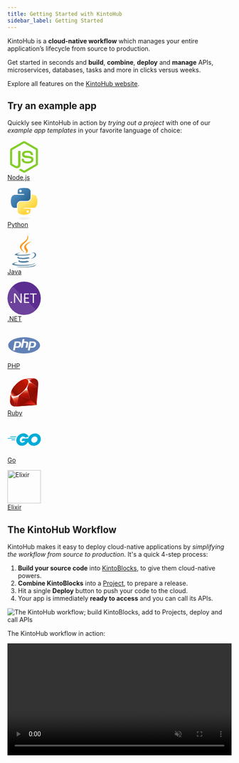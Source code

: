 ```yaml
---
title: Getting Started with KintoHub
sidebar_label: Getting Started
---
```


KintoHub is a __cloud-native workflow__ which manages your entire application’s lifecycle from source to production.

Get started in seconds and __build__, __combine__, __deploy__ and __manage__ APIs, microservices, databases, tasks and more in clicks versus weeks.

Explore all features on the [KintoHub website](https://www.kintohub.com).

## Try an example app

Quickly see KintoHub in action by _trying out a project_ with one of our _example app templates_ in your favorite language of choice:

<!-- Icons from: https://konpa.github.io/devicon/ -->

[<span class="float-left-padding center"><svg viewBox="0 0 128 128" width=75 height=75>
<path fill="#83CD29" d="M112.771 30.334l-44.097-25.605c-2.781-1.584-6.402-1.584-9.205 0l-44.568 25.605c-2.87 1.651-4.901 4.754-4.901 8.073v51.142c0 3.319 2.084 6.423 4.954 8.083l11.775 6.688c5.628 2.772 7.617 2.772 10.178 2.772 8.333 0 13.093-5.039 13.093-13.828v-50.49c0-.713-.371-1.774-1.071-1.774h-5.623c-.712 0-2.306 1.061-2.306 1.773v50.49c0 3.896-3.524 7.773-10.11 4.48l-12.167-7.013c-.424-.23-.723-.693-.723-1.181v-51.142c0-.482.555-.966.982-1.213l44.424-25.561c.415-.235 1.025-.235 1.439 0l43.882 25.555c.42.253.272.722.272 1.219v51.142c0 .488.183.963-.232 1.198l-44.086 25.576c-.378.227-.847.227-1.261 0l-11.307-6.749c-.341-.198-.746-.269-1.073-.086-3.146 1.783-3.726 2.02-6.677 3.043-.726.253-1.797.692.41 1.929l14.798 8.754c1.417.82 3.027 1.246 4.647 1.246 1.642 0 3.25-.426 4.667-1.246l43.885-25.582c2.87-1.672 4.23-4.764 4.23-8.083v-51.142c0-3.319-1.36-6.414-4.229-8.073zM77.91 81.445c-11.726 0-14.309-3.235-15.17-9.066-.1-.628-.633-1.379-1.272-1.379h-5.731c-.709 0-1.279.86-1.279 1.566 0 7.466 4.059 16.512 23.453 16.512 14.039 0 22.088-5.455 22.088-15.109 0-9.572-6.467-12.084-20.082-13.886-13.762-1.819-15.16-2.738-15.16-5.962 0-2.658 1.184-6.203 11.374-6.203 9.105 0 12.461 1.954 13.842 8.091.118.577.645.991 1.24.991h5.754c.354 0 .692-.143.94-.396.24-.272.367-.613.335-.979-.891-10.568-7.912-15.493-22.112-15.493-12.631 0-20.166 5.334-20.166 14.275 0 9.698 7.497 12.378 19.622 13.577 14.505 1.422 15.633 3.542 15.633 6.395 0 4.955-3.978 7.066-13.309 7.066z"></path>
</svg>  
Node.js</span>](introduction/try-deploying/nodejs-app.md)

[<span class="float-left-padding center"><svg viewBox="0 0 128 128" width=75 height=75>
<linearGradient id="a" gradientUnits="userSpaceOnUse" x1="70.252" y1="1237.476" x2="170.659" y2="1151.089" gradientTransform="matrix(.563 0 0 -.568 -29.215 707.817)"><stop offset="0" stop-color="#5A9FD4"/><stop offset="1" stop-color="#306998"/></linearGradient><path fill="url(#a)" d="M63.391 1.988c-4.222.02-8.252.379-11.8 1.007-10.45 1.846-12.346 5.71-12.346 12.837v9.411h24.693v3.137h-33.961c-7.176 0-13.46 4.313-15.426 12.521-2.268 9.405-2.368 15.275 0 25.096 1.755 7.311 5.947 12.519 13.124 12.519h8.491v-11.282c0-8.151 7.051-15.34 15.426-15.34h24.665c6.866 0 12.346-5.654 12.346-12.548v-23.513c0-6.693-5.646-11.72-12.346-12.837-4.244-.706-8.645-1.027-12.866-1.008zm-13.354 7.569c2.55 0 4.634 2.117 4.634 4.721 0 2.593-2.083 4.69-4.634 4.69-2.56 0-4.633-2.097-4.633-4.69-.001-2.604 2.073-4.721 4.633-4.721z"/><linearGradient id="b" gradientUnits="userSpaceOnUse" x1="209.474" y1="1098.811" x2="173.62" y2="1149.537" gradientTransform="matrix(.563 0 0 -.568 -29.215 707.817)"><stop offset="0" stop-color="#FFD43B"/><stop offset="1" stop-color="#FFE873"/></linearGradient><path fill="url(#b)" d="M91.682 28.38v10.966c0 8.5-7.208 15.655-15.426 15.655h-24.665c-6.756 0-12.346 5.783-12.346 12.549v23.515c0 6.691 5.818 10.628 12.346 12.547 7.816 2.297 15.312 2.713 24.665 0 6.216-1.801 12.346-5.423 12.346-12.547v-9.412h-24.664v-3.138h37.012c7.176 0 9.852-5.005 12.348-12.519 2.578-7.735 2.467-15.174 0-25.096-1.774-7.145-5.161-12.521-12.348-12.521h-9.268zm-13.873 59.547c2.561 0 4.634 2.097 4.634 4.692 0 2.602-2.074 4.719-4.634 4.719-2.55 0-4.633-2.117-4.633-4.719 0-2.595 2.083-4.692 4.633-4.692z"/><radialGradient id="c" cx="1825.678" cy="444.45" r="26.743" gradientTransform="matrix(0 -.24 -1.055 0 532.979 557.576)" gradientUnits="userSpaceOnUse"><stop offset="0" stop-color="#B8B8B8" stop-opacity=".498"/><stop offset="1" stop-color="#7F7F7F" stop-opacity="0"/></radialGradient><path opacity=".444" fill="url(#c)" enable-background="new" d="M97.309 119.597c0 3.543-14.816 6.416-33.091 6.416-18.276 0-33.092-2.873-33.092-6.416 0-3.544 14.815-6.417 33.092-6.417 18.275 0 33.091 2.872 33.091 6.417z"/></svg>  
Python</span>](introduction/try-deploying/python-app.md)

[<span class="float-left-padding center"><svg viewBox="0 0 128 128" width=75 height=75>
<path fill="#5382A1" d="M47.617 98.12s-4.767 2.774 3.397 3.71c9.892 1.13 14.947.968 25.845-1.092 0 0 2.871 1.795 6.873 3.351-24.439 10.47-55.308-.607-36.115-5.969zM44.629 84.455s-5.348 3.959 2.823 4.805c10.567 1.091 18.91 1.18 33.354-1.6 0 0 1.993 2.025 5.132 3.131-29.542 8.64-62.446.68-41.309-6.336z"></path><path fill="#F8981D" d="M69.802 61.271c6.025 6.935-1.58 13.17-1.58 13.17s15.289-7.891 8.269-17.777c-6.559-9.215-11.587-13.792 15.635-29.58 0 .001-42.731 10.67-22.324 34.187z"></path><path fill="#5382A1" d="M102.123 108.229s3.529 2.91-3.888 5.159c-14.102 4.272-58.706 5.56-71.094.171-4.451-1.938 3.899-4.625 6.526-5.192 2.739-.593 4.303-.485 4.303-.485-4.953-3.487-32.013 6.85-13.743 9.815 49.821 8.076 90.817-3.637 77.896-9.468zM49.912 70.294s-22.686 5.389-8.033 7.348c6.188.828 18.518.638 30.011-.326 9.39-.789 18.813-2.474 18.813-2.474s-3.308 1.419-5.704 3.053c-23.042 6.061-67.544 3.238-54.731-2.958 10.832-5.239 19.644-4.643 19.644-4.643zM90.609 93.041c23.421-12.167 12.591-23.86 5.032-22.285-1.848.385-2.677.72-2.677.72s.688-1.079 2-1.543c14.953-5.255 26.451 15.503-4.823 23.725 0-.002.359-.327.468-.617z"></path><path fill="#F8981D" d="M76.491 1.587s12.968 12.976-12.303 32.923c-20.266 16.006-4.621 25.13-.007 35.559-11.831-10.673-20.509-20.07-14.688-28.815 8.548-12.834 32.229-19.059 26.998-39.667z"></path><path fill="#5382A1" d="M52.214 126.021c22.476 1.437 57-.8 57.817-11.436 0 0-1.571 4.032-18.577 7.231-19.186 3.612-42.854 3.191-56.887.874 0 .001 2.875 2.381 17.647 3.331z"></path>
</svg>  
Java</span>](introduction/try-deploying/java-app.md)

[<span class="float-left-padding center"><svg id="Layer_1" data-name="Layer 1" viewBox="0 0 64 64" width=75 height=75><defs><style>.cls-1{fill:#5c2d91;}.cls-2,.cls-3{fill:#fff;}.cls-2{opacity:0.1;}</style></defs><title>logo_NET</title><circle class="cls-1" cx="32" cy="32" r="32"/><path class="cls-2" d="M9.82,9A32,32,0,1,0,55,54.18Z"/><path class="cls-3" d="M7.4,41.25a1.35,1.35,0,0,1-1-.42,1.38,1.38,0,0,1-.41-1,1.4,1.4,0,0,1,.41-1,1.34,1.34,0,0,1,1-.43,1.37,1.37,0,0,1,1,.43,1.39,1.39,0,0,1,.42,1,1.37,1.37,0,0,1-.42,1A1.38,1.38,0,0,1,7.4,41.25Z"/><path class="cls-3" d="M27.27,41H24.65L15.28,26.46a6.06,6.06,0,0,1-.58-1.14h-.08a18.71,18.71,0,0,1,.1,2.5V41H12.59V22.77h2.77l9.12,14.28q.57.89.74,1.22h.05a19.29,19.29,0,0,1-.13-2.68V22.77h2.13Z"/><path class="cls-3" d="M41.69,41H32V22.77h9.24V24.7H34.18v6.06h6.58v1.92H34.18V39h7.52Z"/><path class="cls-3" d="M56,24.7H50.7V41H48.57V24.7H43.33V22.77H56Z"/></svg>  
.NET</span>](introduction/try-deploying/dotnet-app.md)

[<span class="float-left-padding center"><svg viewBox="0 0 128 128" width=75 height=75>
<path fill="#6181B6" d="M64 33.039c-33.74 0-61.094 13.862-61.094 30.961s27.354 30.961 61.094 30.961 61.094-13.862 61.094-30.961-27.354-30.961-61.094-30.961zm-15.897 36.993c-1.458 1.364-3.077 1.927-4.86 2.507-1.783.581-4.052.461-6.811.461h-6.253l-1.733 10h-7.301l6.515-34h14.04c4.224 0 7.305 1.215 9.242 3.432 1.937 2.217 2.519 5.364 1.747 9.337-.319 1.637-.856 3.159-1.614 4.515-.759 1.357-1.75 2.624-2.972 3.748zm21.311 2.968l2.881-14.42c.328-1.688.208-2.942-.361-3.555-.57-.614-1.782-1.025-3.635-1.025h-5.79l-3.731 19h-7.244l6.515-33h7.244l-1.732 9h6.453c4.061 0 6.861.815 8.402 2.231s2.003 3.356 1.387 6.528l-3.031 15.241h-7.358zm40.259-11.178c-.318 1.637-.856 3.133-1.613 4.488-.758 1.357-1.748 2.598-2.971 3.722-1.458 1.364-3.078 1.927-4.86 2.507-1.782.581-4.053.461-6.812.461h-6.253l-1.732 10h-7.301l6.514-34h14.041c4.224 0 7.305 1.215 9.241 3.432 1.935 2.217 2.518 5.418 1.746 9.39zM95.919 54h-5.001l-2.727 14h4.442c2.942 0 5.136-.29 6.576-1.4 1.442-1.108 2.413-2.828 2.918-5.421.484-2.491.264-4.434-.66-5.458-.925-1.024-2.774-1.721-5.548-1.721zM38.934 54h-5.002l-2.727 14h4.441c2.943 0 5.136-.29 6.577-1.4 1.441-1.108 2.413-2.828 2.917-5.421.484-2.491.264-4.434-.66-5.458s-2.772-1.721-5.546-1.721z"></path>
</svg>  
PHP</span>](introduction/try-deploying/php-app.md)

[<span class="float-left-padding center"><svg width=75 height=75 viewBox="-22 -22 300 300" preserveAspectRatio="xMidYMid">
    <defs>
        <linearGradient x1="84.7503645%" y1="111.399353%" x2="58.2543962%" y2="64.5837087%" id="linearGradient-1">
            <stop stop-color="#FB7655" offset="0%"></stop>
            <stop stop-color="#FB7655" offset="0%"></stop>
            <stop stop-color="#E42B1E" offset="41%"></stop>
            <stop stop-color="#990000" offset="99%"></stop>
            <stop stop-color="#990000" offset="100%"></stop>
        </linearGradient>
        <linearGradient x1="116.651024%" y1="60.8903211%" x2="1.74616041%" y2="19.2879503%" id="linearGradient-2">
            <stop stop-color="#871101" offset="0%"></stop>
            <stop stop-color="#871101" offset="0%"></stop>
            <stop stop-color="#911209" offset="99%"></stop>
            <stop stop-color="#911209" offset="100%"></stop>
        </linearGradient>
        <linearGradient x1="75.7744024%" y1="219.327131%" x2="38.9781357%" y2="7.82868176%" id="linearGradient-3">
            <stop stop-color="#871101" offset="0%"></stop>
            <stop stop-color="#871101" offset="0%"></stop>
            <stop stop-color="#911209" offset="99%"></stop>
            <stop stop-color="#911209" offset="100%"></stop>
        </linearGradient>
        <linearGradient x1="50.012428%" y1="7.23449921%" x2="66.4830414%" y2="79.1354134%" id="linearGradient-4">
            <stop stop-color="#FFFFFF" offset="0%"></stop>
            <stop stop-color="#FFFFFF" offset="0%"></stop>
            <stop stop-color="#E57252" offset="23%"></stop>
            <stop stop-color="#DE3B20" offset="46%"></stop>
            <stop stop-color="#A60003" offset="99%"></stop>
            <stop stop-color="#A60003" offset="100%"></stop>
        </linearGradient>
        <linearGradient x1="46.1741749%" y1="16.347907%" x2="49.9323342%" y2="83.0468449%" id="linearGradient-5">
            <stop stop-color="#FFFFFF" offset="0%"></stop>
            <stop stop-color="#FFFFFF" offset="0%"></stop>
            <stop stop-color="#E4714E" offset="23%"></stop>
            <stop stop-color="#BE1A0D" offset="56%"></stop>
            <stop stop-color="#A80D00" offset="99%"></stop>
            <stop stop-color="#A80D00" offset="100%"></stop>
        </linearGradient>
        <linearGradient x1="36.9653573%" y1="15.5936471%" x2="49.5282324%" y2="92.4776332%" id="linearGradient-6">
            <stop stop-color="#FFFFFF" offset="0%"></stop>
            <stop stop-color="#FFFFFF" offset="0%"></stop>
            <stop stop-color="#E46342" offset="18%"></stop>
            <stop stop-color="#C82410" offset="40%"></stop>
            <stop stop-color="#A80D00" offset="99%"></stop>
            <stop stop-color="#A80D00" offset="100%"></stop>
        </linearGradient>
        <linearGradient x1="13.6086166%" y1="58.3456855%" x2="85.7636612%" y2="-46.7167814%" id="linearGradient-7">
            <stop stop-color="#FFFFFF" offset="0%"></stop>
            <stop stop-color="#FFFFFF" offset="0%"></stop>
            <stop stop-color="#C81F11" offset="54%"></stop>
            <stop stop-color="#BF0905" offset="99%"></stop>
            <stop stop-color="#BF0905" offset="100%"></stop>
        </linearGradient>
        <linearGradient x1="27.6242038%" y1="21.1345847%" x2="50.7445145%" y2="79.0557818%" id="linearGradient-8">
            <stop stop-color="#FFFFFF" offset="0%"></stop>
            <stop stop-color="#FFFFFF" offset="0%"></stop>
            <stop stop-color="#DE4024" offset="31%"></stop>
            <stop stop-color="#BF190B" offset="99%"></stop>
            <stop stop-color="#BF190B" offset="100%"></stop>
        </linearGradient>
        <linearGradient x1="-20.6671297%" y1="122.281897%" x2="104.241521%" y2="-6.34211007%" id="linearGradient-9">
            <stop stop-color="#BD0012" offset="0%"></stop>
            <stop stop-color="#BD0012" offset="0%"></stop>
            <stop stop-color="#FFFFFF" offset="7%"></stop>
            <stop stop-color="#FFFFFF" offset="17%"></stop>
            <stop stop-color="#C82F1C" offset="27%"></stop>
            <stop stop-color="#820C01" offset="33%"></stop>
            <stop stop-color="#A31601" offset="46%"></stop>
            <stop stop-color="#B31301" offset="72%"></stop>
            <stop stop-color="#E82609" offset="99%"></stop>
            <stop stop-color="#E82609" offset="100%"></stop>
        </linearGradient>
        <linearGradient x1="58.7919609%" y1="65.2049657%" x2="11.9636556%" y2="50.1275621%" id="linearGradient-10">
            <stop stop-color="#8C0C01" offset="0%"></stop>
            <stop stop-color="#8C0C01" offset="0%"></stop>
            <stop stop-color="#990C00" offset="54%"></stop>
            <stop stop-color="#A80D0E" offset="99%"></stop>
            <stop stop-color="#A80D0E" offset="100%"></stop>
        </linearGradient>
        <linearGradient x1="79.3194899%" y1="62.7538068%" x2="23.088288%" y2="17.8876818%" id="linearGradient-11">
            <stop stop-color="#7E110B" offset="0%"></stop>
            <stop stop-color="#7E110B" offset="0%"></stop>
            <stop stop-color="#9E0C00" offset="99%"></stop>
            <stop stop-color="#9E0C00" offset="100%"></stop>
        </linearGradient>
        <linearGradient x1="92.8800277%" y1="74.1223655%" x2="59.8414537%" y2="39.7039965%" id="linearGradient-12">
            <stop stop-color="#79130D" offset="0%"></stop>
            <stop stop-color="#79130D" offset="0%"></stop>
            <stop stop-color="#9E120B" offset="99%"></stop>
            <stop stop-color="#9E120B" offset="100%"></stop>
        </linearGradient>
        <radialGradient cx="32.0008013%" cy="40.2100469%" fx="32.0008013%" fy="40.2100469%" r="69.5729556%" id="radialGradient-13">
            <stop stop-color="#A80D00" offset="0%"></stop>
            <stop stop-color="#A80D00" offset="0%"></stop>
            <stop stop-color="#7E0E08" offset="99%"></stop>
            <stop stop-color="#7E0E08" offset="100%"></stop>
        </radialGradient>
        <radialGradient cx="13.5493795%" cy="40.859922%" fx="13.5493795%" fy="40.859922%" r="88.3861936%" id="radialGradient-14">
            <stop stop-color="#A30C00" offset="0%"></stop>
            <stop stop-color="#A30C00" offset="0%"></stop>
            <stop stop-color="#800E08" offset="99%"></stop>
            <stop stop-color="#800E08" offset="100%"></stop>
        </radialGradient>
        <linearGradient x1="56.5701955%" y1="101.716594%" x2="3.10480737%" y2="11.9932603%" id="linearGradient-15">
            <stop stop-color="#8B2114" offset="0%"></stop>
            <stop stop-color="#8B2114" offset="0%"></stop>
            <stop stop-color="#9E100A" offset="43%"></stop>
            <stop stop-color="#B3100C" offset="99%"></stop>
            <stop stop-color="#B3100C" offset="100%"></stop>
        </linearGradient>
        <linearGradient x1="30.8698732%" y1="35.5989756%" x2="92.4707626%" y2="100.693616%" id="linearGradient-16">
            <stop stop-color="#B31000" offset="0%"></stop>
            <stop stop-color="#B31000" offset="0%"></stop>
            <stop stop-color="#910F08" offset="44%"></stop>
            <stop stop-color="#791C12" offset="99%"></stop>
            <stop stop-color="#791C12" offset="100%"></stop>
        </linearGradient>
    </defs>
    <g>
        <path d="M197.467337,167.763618 L51.9461307,254.173266 L240.368563,241.387417 L254.880804,51.3929648 L197.467337,167.763618 Z" fill="url(#linearGradient-1)"></path>
        <path d="M240.677307,241.257487 L224.482412,129.479397 L180.369367,187.729045 L240.677307,241.257487 Z" fill="url(#linearGradient-2)"></path>
        <path d="M240.896,241.257487 L122.249648,231.943719 L52.5764824,253.930131 L240.896,241.257487 Z" fill="url(#linearGradient-3)"></path>
        <path d="M52.7437186,253.954573 L82.3831156,156.854673 L17.161005,170.800884 L52.7437186,253.954573 Z" fill="url(#linearGradient-4)"></path>
        <path d="M180.357789,188.050653 L153.085427,81.2253266 L75.0375879,154.384724 L180.357789,188.050653 Z" fill="url(#linearGradient-5)"></path>
        <path d="M248.693065,82.7304523 L174.916181,22.4739698 L154.371859,88.8924623 L248.693065,82.7304523 Z" fill="url(#linearGradient-6)"></path>
        <path d="M214.190955,0.990552764 L170.799598,24.9696482 L143.424322,0.668944724 L214.190955,0.990552764 Z" fill="url(#linearGradient-7)"></path>
        <path d="M0,203.37206 L18.1772864,170.220704 L3.47336683,130.727236 L0,203.37206 Z" fill="url(#linearGradient-8)"></path>
        <path d="M2.49567839,129.479397 L17.2896482,171.442814 L81.5726633,157.020623 L154.963618,88.8139899 L175.675176,23.0271357 L143.062834,0 L87.617608,20.7501508 C70.1491457,36.9977889 36.2516583,69.1457286 35.0295477,69.7503518 C33.8203015,70.3678392 12.6456281,110.388744 2.49567839,129.479397 L2.49567839,129.479397 Z" fill="#FFFFFF"></path>
        <path d="M54.441809,54.0944724 C92.3015075,16.5563819 141.108744,-5.62170854 159.839196,13.2759799 C178.55807,32.1736683 158.707136,78.0992965 120.847437,115.624523 C82.9877387,153.149749 34.7851256,176.54995 16.0675377,157.652261 C-2.66291457,138.767437 16.5821106,91.6196985 54.441809,54.0944724 L54.441809,54.0944724 Z" fill="url(#linearGradient-9)"></path>
        <path d="M52.7437186,253.91598 L82.1515578,156.507337 L179.817487,187.883417 C144.504925,220.996181 105.230151,248.988945 52.7437186,253.91598 L52.7437186,253.91598 Z" fill="url(#linearGradient-10)"></path>
        <path d="M155.092261,88.6223116 L180.164824,187.934874 C209.662714,156.918995 236.137487,123.574673 249.103437,82.3316583 L155.092261,88.6223116 L155.092261,88.6223116 Z" fill="url(#linearGradient-11)"></path>
        <path d="M248.847437,82.8333668 C258.881608,52.5507538 261.197186,9.1079397 213.880925,1.04201005 L175.056402,22.4868342 L248.847437,82.8333668 L248.847437,82.8333668 Z" fill="url(#linearGradient-12)"></path>
        <path d="M0,202.934673 C1.38934673,252.913849 37.4480402,253.658693 52.8080402,254.097367 L17.3282412,171.236985 L0,202.934673 L0,202.934673 Z" fill="#9E1209"></path>
        <path d="M155.232482,88.7766834 C177.899417,102.708744 223.58191,130.688643 224.508141,131.203216 C225.947658,132.013668 244.203417,100.418894 248.345729,82.5632161 L155.232482,88.7766834 L155.232482,88.7766834 Z" fill="url(#radialGradient-13)"></path>
        <path d="M82.1129648,156.507337 L121.426332,232.355377 C144.672161,219.748342 162.875176,204.388342 179.547337,187.934874 L82.1129648,156.507337 L82.1129648,156.507337 Z" fill="url(#radialGradient-14)"></path>
        <path d="M17.1738693,171.339899 L11.6036181,237.668342 C22.1137688,252.024925 36.5732663,253.272764 51.7403015,252.153568 C40.7670352,224.842613 18.8462312,170.233568 17.1738693,171.339899 L17.1738693,171.339899 Z" fill="url(#linearGradient-15)"></path>
        <path d="M174.826131,22.6540704 L252.925427,33.6144724 C248.757387,15.9517588 235.957387,4.55396985 214.139497,0.990552764 L174.826131,22.6540704 L174.826131,22.6540704 Z" fill="url(#linearGradient-16)"></path>
    </g>
</svg>  
Ruby</span>](introduction/try-deploying/ruby-app.md)

[<span class="float-left-padding center"><svg xmlns="http://www.w3.org/2000/svg" viewBox="0 0 256 95.643" width="75" height="75" fill="#00acd7"><path d="M19.32 28.96c-.5 0-.623-.25-.374-.623l2.617-3.365c.25-.374.872-.623 1.37-.623H67.43c.5 0 .623.374.374.748l-2.12 3.24c-.25.374-.872.748-1.246.748l-45.12-.125zM.5 40.427c-.5 0-.623-.25-.374-.623l2.617-3.365c.25-.374.872-.623 1.37-.623H60.95c.5 0 .748.374.623.748l-.997 2.99c-.125.5-.623.748-1.122.748L.5 40.427zm30.163 11.467c-.5 0-.623-.374-.374-.748l1.745-3.116c.25-.374.748-.748 1.246-.748h24.928c.5 0 .748.374.748.872l-.25 2.99c0 .5-.5.872-.872.872l-27.172-.125zm129.38-25.178L139.1 32.2c-1.87.5-1.994.623-3.615-1.246-1.87-2.12-3.24-3.5-5.858-4.736-7.852-3.864-15.456-2.742-22.56 1.87-8.476 5.484-12.838 13.586-12.714 23.682.125 9.97 6.98 18.198 16.827 19.57 8.476 1.122 15.58-1.87 21.19-8.226 1.122-1.37 2.12-2.867 3.365-4.612H111.68c-2.617 0-3.24-1.62-2.368-3.74 1.62-3.864 4.612-10.345 6.357-13.586.374-.748 1.246-1.994 3.116-1.994h45.37c-.25 3.365-.25 6.73-.748 10.096-1.37 8.974-4.736 17.2-10.22 24.43-8.974 11.84-20.69 19.195-35.523 21.19-12.215 1.62-23.557-.748-33.53-8.226C74.9 79.69 69.675 70.466 68.304 59c-1.62-13.586 2.368-25.8 10.595-36.52 8.85-11.592 20.566-18.946 34.9-21.563 11.716-2.12 22.934-.748 33.03 6.107 6.606 4.362 11.342 10.345 14.46 17.575.748 1.122.25 1.745-1.246 2.12z"/><path d="M201.297 95.643c-11.342-.25-21.688-3.5-30.413-10.97-7.354-6.357-11.966-14.46-13.46-24.056-2.244-14.085 1.62-26.55 10.096-37.642 9.1-11.966 20.067-18.198 34.9-20.815 12.714-2.244 24.68-.997 35.523 6.357 9.847 6.73 15.954 15.83 17.575 27.795 2.12 16.827-2.742 30.537-14.334 42.254-8.226 8.35-18.322 13.586-29.914 15.954-3.365.623-6.73.748-9.97 1.122zm29.665-50.355c-.125-1.62-.125-2.867-.374-4.113-2.244-12.34-13.586-19.32-25.427-16.577-11.592 2.617-19.07 9.97-21.812 21.688-2.244 9.722 2.493 19.57 11.467 23.557 6.855 2.99 13.71 2.617 20.317-.748 9.847-5.1 15.206-13.087 15.83-23.807z"/></svg>  
Go</span>](introduction/try-deploying/go-app.md)

[<span class="float-left-padding center"><img src="https://upload.wikimedia.org/wikipedia/en/a/a4/Elixir_programming_language_logo.png" height=75 alt="Elixir" style="display: inline-block" />  
Elixir</span>](introduction/try-deploying/elixir-app.md)

<div style="clear: both"></div>

## The KintoHub Workflow

KintoHub makes it easy to deploy cloud-native applications by _simplifying the workflow from source to production_. It's a quick 4-step process:

1. __Build your source code__ into [KintoBlocks](kintoblocks/introduction.md), to give them cloud-native powers.
2. __Combine KintoBlocks__ into a [Project](projects/introduction.md), to prepare a release.
3. Hit a single __Deploy__ button to push your code to the cloud.
4. Your app is immediately __ready to access__ and you can call its APIs.

![The KintoHub workflow; build KintoBlocks, add to Projects, deploy and call APIs](assets/introduction/getting-started/kintohub-workflow.svg)

The KintoHub workflow in action:

<video autoplay loop muted width="100%">
    <source src="/docs/assets/introduction/workflow-intro.mp4"
            type="video/mp4">
    Sorry, your browser doesn't support embedded videos.
</video>